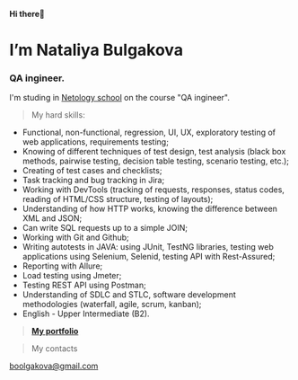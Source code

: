 **Hi there**👋

# I’m Nataliya Bulgakova<br>
### QA ingineer.

I'm studing in [Netology school](https://netology.ru) on the course "QA ingineer". 

> My hard skills:
- Functional, non-functional, regression, UI, UX, exploratory testing of web applications, requirements testing;
- Knowing of different techniques of test design, test analysis (black box methods, pairwise testing, decision table testing, scenario testing, etc.);
- Creating of test cases and checklists;
- Task tracking and bug tracking in Jira;
- Working with DevTools (tracking of requests, responses, status codes, reading of HTML/CSS structure, testing of layouts);
- Understanding of how HTTP works, knowing the difference between XML and JSON;
- Can write SQL requests up to a simple JOIN;
- Working with Git and Github;
- Writing autotests in JAVA: using JUnit, TestNG libraries, testing web applications using Selenium, Selenid, testing API with Rest-Assured;
- Reporting with Allure;
- Load testing using Jmeter;
- Testing REST API using Postman;
- Understanding of SDLC and STLC, software development methodologies (waterfall, agile, scrum, kanban);
- English - Upper Intermediate (B2).

> **[My portfolio](https://clck.ru/gvUaW)**

> My contacts

boolgakova@gmail.com

